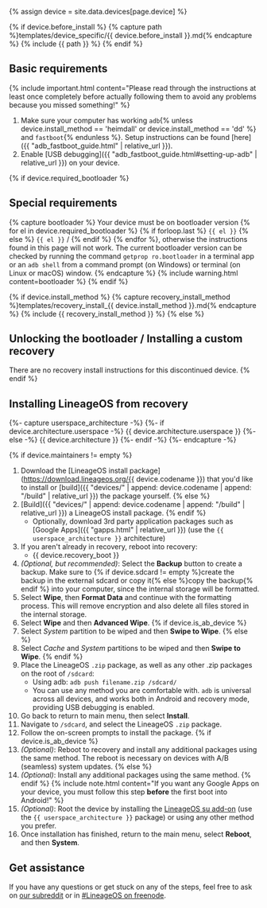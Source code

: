 {% assign device = site.data.devices[page.device] %}

{% if device.before_install %}
{% capture path %}templates/device_specific/{{ device.before_install }}.md{% endcapture %}
{% include {{ path }} %}
{% endif %}

## Basic requirements

{% include important.html content="Please read through the instructions at least once completely before actually following them to avoid any problems because you missed something!" %}

1. Make sure your computer has working `adb`{% unless device.install_method == 'heimdall' or device.install_method == 'dd' %} and `fastboot`{% endunless %}. Setup instructions can be found [here]({{ "adb_fastboot_guide.html" | relative_url }}).
2. Enable [USB debugging]({{ "adb_fastboot_guide.html#setting-up-adb" | relative_url }}) on your device.

{% if device.required_bootloader %}
## Special requirements

{% capture bootloader %}
Your device must be on bootloader version {% for el in device.required_bootloader %} {% if forloop.last %} `{{ el }}` {% else %} `{{ el }}` / {% endif %} {% endfor %}, otherwise the instructions found in this page will not work.
The current bootloader version can be checked by running the command `getprop ro.bootloader` in a terminal app or an `adb shell` from a command prompt (on Windows) or terminal (on Linux or macOS) window.
{% endcapture %}
{% include warning.html content=bootloader %}
{% endif %}

{% if device.install_method %}
{% capture recovery_install_method %}templates/recovery_install_{{ device.install_method }}.md{% endcapture %}
{% include {{ recovery_install_method }} %}
{% else %}
## Unlocking the bootloader / Installing a custom recovery

There are no recovery install instructions for this discontinued device.
{% endif %}

## Installing LineageOS from recovery

{%- capture userspace_architecture -%}
{%- if device.architecture.userspace -%}
{{ device.architecture.userspace }}
{%- else -%}
{{ device.architecture }}
{%- endif -%}
{%- endcapture -%}

{% if device.maintainers != empty %}
1. Download the [LineageOS install package](https://download.lineageos.org/{{ device.codename }}) that you'd like to install or [build]({{ "devices/" | append: device.codename | append: "/build" | relative_url }}) the package yourself.
{% else %}
1. [Build]({{ "devices/" | append: device.codename | append: "/build" | relative_url }}) a LineageOS install package.
{% endif %}
    * Optionally, download 3rd party application packages such as [Google Apps]({{ "gapps.html" | relative_url }}) (use the `{{ userspace_architecture }}` architecture)
2. If you aren't already in recovery, reboot into recovery:
    * {{ device.recovery_boot }}
3. _(Optional, but recommended)_: Select the **Backup** button to create a backup. Make sure to {% if device.sdcard != empty %}create the backup in the external sdcard or copy it{% else %}copy the backup{% endif %} into your computer, since the internal storage will be formatted.
4. Select **Wipe**, then **Format Data** and continue with the formatting process. This will remove encryption and also delete all files stored in the internal storage.
5. Select **Wipe** and then **Advanced Wipe**.
{% if device.is_ab_device %}
6. Select *System* partition to be wiped and then **Swipe to Wipe**.
{% else %}
6. Select *Cache* and *System* partitions to be wiped and then **Swipe to Wipe**.
{% endif %}
7. Place the LineageOS `.zip` package, as well as any other .zip packages on the root of `/sdcard`:
    * Using adb: `adb push filename.zip /sdcard/`
    * You can use any method you are comfortable with. `adb` is universal across all devices, and works both in Android and recovery mode, providing
        USB debugging is enabled.
8. Go back to return to main menu, then select **Install**.
9. Navigate to `/sdcard`, and select the LineageOS `.zip` package.
10. Follow the on-screen prompts to install the package.
{% if device.is_ab_device %}
11. _(Optional)_: Reboot to recovery and install any additional packages using the same method. The reboot is necessary on devices with A/B (seamless) system updates.
{% else %}
12. _(Optional)_: Install any additional packages using the same method.
{% endif %}
    {% include note.html content="If you want any Google Apps on your device, you must follow this step **before** the first boot into Android!" %}
13. _(Optional)_: Root the device by installing the [LineageOS su add-on](https://download.lineageos.org/extras) (use the `{{ userspace_architecture }}` package) or using any other method you prefer.
14. Once installation has finished, return to the main menu, select **Reboot**, and then **System**.

## Get assistance

If you have any questions or get stuck on any of the steps, feel free to ask on [our subreddit](https://reddit.com/r/LineageOS) or in
[#LineageOS on freenode](https://webchat.freenode.net/?channels=LineageOS).
